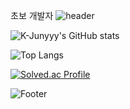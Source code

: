 초보 개발자
![header](https://capsule-render.vercel.app/api?type=waving&color=00CCFF&height=150&section=header&text=Pangpyo&fontSize=40)


![K-Junyyy's GitHub stats](https://github-readme-stats.vercel.app/api?username=pangpyo&show_icons=true&theme=dark)

![Top Langs](https://github-readme-stats.vercel.app/api/top-langs/?username=pangpyo&layout=compact일&theme=dark)

[![Solved.ac Profile](http://mazassumnida.wtf/api/generate_badge?boj=kkp0639)](https://solved.ac/profile/kkp0639)

![Footer](https://capsule-render.vercel.app/api?type=waving&color=00CCFF&height=200&section=footer)
